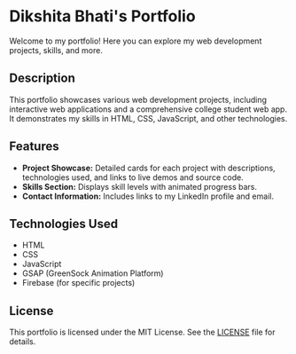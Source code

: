 # Dikshita Bhati's Portfolio

Welcome to my portfolio! Here you can explore my web development projects, skills, and more.

## Description

This portfolio showcases various web development projects, including interactive web applications and a comprehensive college student web app. It demonstrates my skills in HTML, CSS, JavaScript, and other technologies.

## Features

- **Project Showcase:** Detailed cards for each project with descriptions, technologies used, and links to live demos and source code.
- **Skills Section:** Displays skill levels with animated progress bars.
- **Contact Information:** Includes links to my LinkedIn profile and email.

## Technologies Used

- HTML
- CSS
- JavaScript
- GSAP (GreenSock Animation Platform)
- Firebase (for specific projects)



## License

This portfolio is licensed under the MIT License. See the [LICENSE](./LICENSE) file for details.

